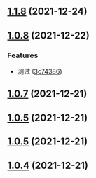 ## [1.1.8](https://github.com/GavinHe322/vue-class-component-practice/compare/v1.0.8...v1.1.8) (2021-12-24)



## [1.0.8](https://github.com/GavinHe322/vue-class-component-practice/compare/v1.0.7...v1.0.8) (2021-12-22)


### Features

* 测试 ([3c74386](https://github.com/GavinHe322/vue-class-component-practice/commit/3c74386025fc359f7d2ecd3e243e07f1b0a2bed7))



## [1.0.7](https://github.com/GavinHe322/vue-class-component-practice/compare/v1.0.6...v1.0.7) (2021-12-21)



## [1.0.5](https://github.com/GavinHe322/vue-class-component-practice/compare/v1.0.3...v1.0.5) (2021-12-21)



## [1.0.5](https://github.com/GavinHe322/vue-class-component-practice/compare/v1.0.3...v1.0.5) (2021-12-21)



## [1.0.4](https://github.com/GavinHe322/vue-class-component-practice/compare/v1.0.3...v1.0.4) (2021-12-21)



